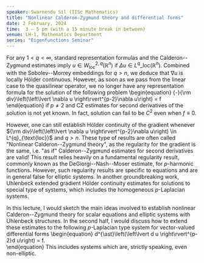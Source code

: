 ```yaml
---
speaker: Swarnendu Sil (IISc Mathematics)
title: "Nonlinear Calderon-Zygmund theory and differential forms"
date: 2 February, 2024
time:  3 – 5 pm (with a 15 minute break in between)
venue: LH-1, Mathematics Department
series: "Eigenfunctions Seminar"
---
```


For any $1 < q <\infty,$ standard representation formulas and the Calderon--Zygmund estimates imply $u \in W^{2,q}_{\text{loc}}\left(\mathbb{R}^{n}\right)$
if $\Delta u \in L^{q}\_{\text{loc}}(\mathbb{R}^{n}).$ Combined with the Sobolev--Morrey embeddings for $q>n,$ we deduce that $\nabla u$ is locally H&ouml;lder
continuous. However, as soon as  we pass from the linear case to the quasilinear operator, we no longer have any representation formula for the solution of
the following problem 
\begin{equation}
{-}{\rm div}\left(\left\lvert \nabla u \right\rvert^{p-2}\nabla u\right) = f 
\end{equation}
if $p \neq 2$ and CZ estimates for second derivatives of the solution is not yet known. In fact, solution can fail to be $C^{2}$ even when $f \equiv 0.$  

However, one can still establish H&ouml;lder continuity of the gradient whenever  
${\rm div}\left(\left\lvert \nabla u \right\rvert^{p-2}\nabla u\right) \in L^{q}_{\text{loc}}$ and $q>n.$ These type of results are often called
"Nonlinear Calderon--Zygmund theory", as the regularity for the gradient is the same, i.e. "as if" Calderon--Zygmund estimates for second derivatives are
valid! This result relies heavily on a fundamental regularity result, commonly known as the DeGiorgi--Nash--Moser estimate, for $p$-harmonic functions.
However, such regularity results are specific to equations and are in general false for elliptic systems. In another groundbreaking work, Uhlenbeck extended
gradient H&ouml;lder continuity estimates for solutions to special type of systems, which includes the homogeneous $p$-Laplacian systems.  

In this lecture, I would sketch the main ideas involved to establish nonlinear Calderon--Zygmund theory for scalar equations and elliptic systems with Uhlenbeck
structures.  In the second half, I would discuss how to extend these estimates to the following $p$-Laplacian type system for vector-valued differential forms 
\begin{equation}
d^{\ast}\left(\left\lvert d u \right\rvert^{p-2}d u\right) = f.  
\end{equation}
This includes systems which are, strictly speaking, even non-elliptic. 
